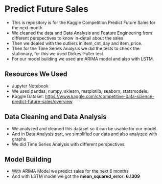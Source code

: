 # Predict Future Sales
* This is repository is for the Kaggle Competition Predict Future Sales for the next month. 
* We cleaned the data and Data Analysis and Feature Engineering from different perspectives to know in-detail about the sales
* Then we dealed with the outliers in item_cnt_day and item_price.
* Then for the Time Series Analysis we did the tests to check the stationary, for this we used Dickey-Fuller test.
* For our model building we used are  ARIMA model and also with LSTM.


## Resources We Used
* Jupyter Notebook
* We used pandas, numpy, sklearn, matplotlib, seaborn, statsmodels.
* Kaggle Dataset: https://www.kaggle.com/c/competitive-data-science-predict-future-sales/overview


## Data Cleaning and Data Analysis
* We analyzed and cleaned this dataset so it can be usable for our model.
* And in Data Analysis part, we simplified our data and also analyzed with graphs
* We did Time Series Analysis with different perspectives.

## Model Building
* With ARIMA Model we predict sales for the next 6 months
* And with LSTM model we got the **mean_squared_error: 6.1309**
